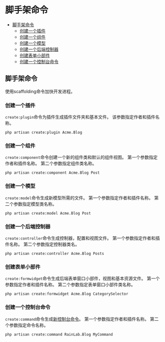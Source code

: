 # 脚手架命令

- [脚手架命令](#scaffolding-commands)
    - [创建一个插件](#scaffold-create-plugin)
    - [创建一个组件](#scaffold-create-component)
    - [创建一个模型](#scaffold-create-model)
    - [创建一个后端控制器](#scaffold-create-controller)
    - [创建表单小部件](#scaffold-create-formwidget)
    - [创建一个控制台命令](#scaffold-create-command)

<a name="scaffolding-commands"></a>
## 脚手架命令

使用scaffolding命令加快开发进程。

<a name="scaffold-create-plugin"></a>
### 创建一个插件

`create:plugin`命令为插件生成插件文件夹和基本文件。 该参数指定作者和插件名称。

    php artisan create:plugin Acme.Blog

<a name="scaffold-create-component"></a>
### 创建一个组件

`create:component`命令创建一个新的组件类和默认的组件视图。 第一个参数指定作者和插件名称。 第二个参数指定组件类名称。

    php artisan create:component Acme.Blog Post

<a name="scaffold-create-model"></a>
### 创建一个模型

`create:model`命令生成新模型所需的文件。 第一个参数指定作者和插件名称。 第二个参数指定模型类名称。

    php artisan create:model Acme.Blog Post

<a name="scaffold-create-controller"></a>
### 创建一个后端控制器

`create:controller`命令生成控制器，配置和视图文件。 第一个参数指定作者和插件名称。 第二个参数指定控制器类名。

    php artisan create:controller Acme.Blog Posts

<a name="scaffold-create-formwidget"></a>
### 创建表单小部件

`create:formwidget`命令生成后端表单窗口小部件，视图和基本资源文件。 第一个参数指定作者和插件名称。 第二个参数指定表单窗口小部件类名称。

    php artisan create:formwidget Acme.Blog CategorySelector

<a name="scaffold-create-command"></a>
### 创建一个控制台命令

`create:command`命令生成[新控制台命令](console-development.md)。 第一个参数指定作者和插件名称。 第二个参数指定命令名称。

    php artisan create:command RainLab.Blog MyCommand
